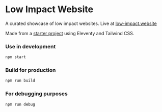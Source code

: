 # Low Impact Website

A curated showcase of low impact websites. Live at [low-impact.website](https://low-impact.website/)

Made from a [starter project](https://github.com/dafiulh/vredeburg) using Eleventy and Tailwind CSS.

### Use in development

```bash
npm start
```

### Build for production

```bash
npm run build
```

### For debugging purposes

```bash
npm run debug
```
